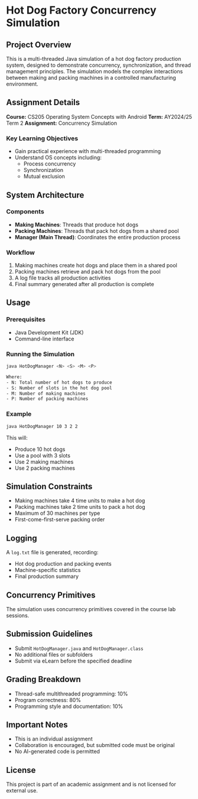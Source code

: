 # Hot Dog Factory Concurrency Simulation

## Project Overview

This is a multi-threaded Java simulation of a hot dog factory production system, designed to demonstrate concurrency, synchronization, and thread management principles. The simulation models the complex interactions between making and packing machines in a controlled manufacturing environment.

## Assignment Details

**Course:** CS205 Operating System Concepts with Android
**Term:** AY2024/25 Term 2
**Assignment:** Concurrency Simulation

### Key Learning Objectives

- Gain practical experience with multi-threaded programming
- Understand OS concepts including:
  - Process concurrency
  - Synchronization
  - Mutual exclusion

## System Architecture

### Components

- **Making Machines**: Threads that produce hot dogs
- **Packing Machines**: Threads that pack hot dogs from a shared pool
- **Manager (Main Thread)**: Coordinates the entire production process

### Workflow

1. Making machines create hot dogs and place them in a shared pool
2. Packing machines retrieve and pack hot dogs from the pool
3. A log file tracks all production activities
4. Final summary generated after all production is complete

## Usage

### Prerequisites

- Java Development Kit (JDK)
- Command-line interface

### Running the Simulation

```bash
java HotDogManager <N> <S> <M> <P>

Where:
- N: Total number of hot dogs to produce
- S: Number of slots in the hot dog pool
- M: Number of making machines
- P: Number of packing machines
```

### Example

```bash
java HotDogManager 10 3 2 2
```

This will:
- Produce 10 hot dogs
- Use a pool with 3 slots
- Use 2 making machines
- Use 2 packing machines

## Simulation Constraints

- Making machines take 4 time units to make a hot dog
- Packing machines take 2 time units to pack a hot dog
- Maximum of 30 machines per type
- First-come-first-serve packing order

## Logging

A `log.txt` file is generated, recording:
- Hot dog production and packing events
- Machine-specific statistics
- Final production summary

## Concurrency Primitives

The simulation uses concurrency primitives covered in the course lab sessions.

## Submission Guidelines

- Submit `HotDogManager.java` and `HotDogManager.class`
- No additional files or subfolders
- Submit via eLearn before the specified deadline

## Grading Breakdown

- Thread-safe multithreaded programming: 10%
- Program correctness: 80%
- Programming style and documentation: 10%

## Important Notes

- This is an individual assignment
- Collaboration is encouraged, but submitted code must be original
- No AI-generated code is permitted

## License

This project is part of an academic assignment and is not licensed for external use.
